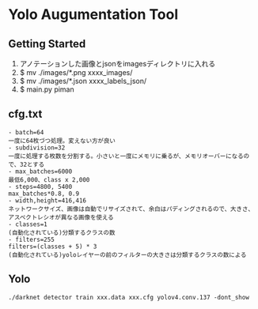 # Yolo Augumentation Tool

## Getting Started
1. アノテーションした画像とjsonをimagesディレクトリに入れる
2. $ mv ./images/*.png xxxx_images/
3. $ mv ./images/*.json xxxx_labels_json/
4. $ main.py piman

## cfg.txt
```
- batch=64
一度に64枚づつ処理。変えない方が良い
- subdivision=32
一度に処理する枚数を分割する。小さいと一度にメモリに乗るが、メモリオーバーになるので、32とする
- max_batches=6000
最低6,000、class x 2,000
- steps=4800, 5400
max_batches*0.8, 0.9
- width,height=416,416
ネットワークサイズ、画像は自動でリサイズされて、余白はパディングされるので、大きさ、アスペクトレシオが異なる画像を使える
- classes=1
(自動化されている)分類するクラスの数
- filters=255
filters=(classes + 5) * 3
(自動化されている)yoloレイヤーの前のフィルターの大きさは分類するクラスの数による
```

## Yolo
`./darknet detector train xxx.data xxx.cfg yolov4.conv.137 -dont_show`